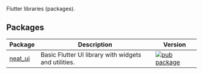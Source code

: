 Flutter libraries (packages).

## Packages

| Package | Description | Version |
| --- | --- | --- |
| [neat_ui](pkgs/args/) | Basic Flutter UI library with widgets and utilities. | [![pub package](https://img.shields.io/pub/v/args.svg)](https://pub.dev/packages/args) |